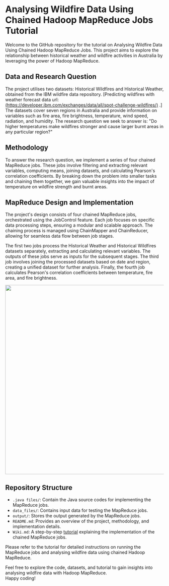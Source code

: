 
# Analysing Wildfire Data Using Chained Hadoop MapReduce Jobs Tutorial

Welcome to the GitHub repository for the tutorial on Analysing Wildfire Data Using Chained Hadoop MapReduce Jobs. This project aims to explore the relationship between historical weather and wildfire activities in Australia by leveraging the power of Hadoop MapReduce.

## Data and Research Question
The project utilises two datasets: Historical Wildfires and Historical Weather, obtained from the IBM wildfire data repository.  [Predicting wildfires with weather forecast data url: [(https://developer.ibm.com/exchanges/data/all/spot-challenge-wildfires/)](https://developer.ibm.com/exchanges/data/all/spot-challenge-wildfires/) .] The datasets cover seven regions in Australia and provide information on variables such as fire area, fire brightness, temperature, wind speed, radiation, and humidity. The research question we seek to answer is: "Do higher temperatures make wildfires stronger and cause larger burnt areas in any particular region?"

## Methodology
To answer the research question, we implement a series of four chained MapReduce jobs. These jobs involve filtering and extracting relevant variables, computing means, joining datasets, and calculating Pearson's correlation coefficients. By breaking down the problem into smaller tasks and chaining them together, we gain valuable insights into the impact of temperature on wildfire strength and burnt areas.

## MapReduce Design and Implementation
The project's design consists of four chained MapReduce jobs, orchestrated using the JobControl feature. Each job focuses on specific data processing steps, ensuring a modular and scalable approach. The chaining process is managed using ChainMapper and ChainReducer, allowing for seamless data flow between job stages.

The first two jobs process the Historical Weather and Historical Wildfires datasets separately, extracting and calculating relevant variables. The outputs of these jobs serve as inputs for the subsequent stages. The third job involves joining the processed datasets based on date and region, creating a unified dataset for further analysis. Finally, the fourth job calculates Pearson's correlation coefficients between temperature, fire area, and fire brightness.

<img src="https://github.com/Dima-Ramadan/Analysing-Wildfire-Data_Hadoop/assets/69980464/b2fed95d-56d0-423b-9270-2b71cfbb6b23" width="800" height = 600>

## Repository Structure
- `.java files/`: Contain the Java source codes for implementing the MapReduce jobs.
- `data_files/`: Contains input data for testing the MapReduce jobs.
- `output/`: Stores the output generated by the MapReduce jobs.
- `README.md`: Provides an overview of the project, methodology, and implementation details.
- `Wiki.md`: A step-by-step [tutorial](https://github.com/Dima-Ramadan/Analysing-Wildfire-Data_Hadoop/wiki) explaining the implementation of the chained MapReduce jobs.


Please refer to the tutorial for detailed instructions on running the MapReduce jobs and analysing wildfire data using chained Hadoop MapReduce.

Feel free to explore the code, datasets, and tutorial to gain insights into analysing wildfire data with Hadoop MapReduce. <br />
Happy coding!
